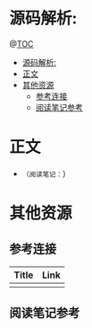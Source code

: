 # 源码解析: 

@[TOC](文章目录)

<!-- TOC -->

- [源码解析:](#源码解析)
- [正文](#正文)
- [其他资源](#其他资源)
  - [参考连接](#参考连接)
  - [阅读笔记参考](#阅读笔记参考)

<!-- /TOC -->

# 正文

- ``（阅读笔记：``）

# 其他资源

## 参考连接

| Title | Link |
| ----- | ---- |
|       | []() |

## 阅读笔记参考

[]()
